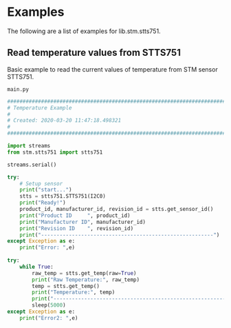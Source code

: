 # Examples

The following are a list of examples for lib.stm.stts751.

## Read temperature values from STTS751


Basic example to read the current values of temperature from STM sensor STTS751.


```main.py```

```python
################################################################################
# Temperature Example
#
# Created: 2020-03-20 11:47:18.498321
#
################################################################################

import streams
from stm.stts751 import stts751

streams.serial()

try:
    # Setup sensor 
    print("start...")
    stts = stts751.STTS751(I2C0)
    print("Ready!")
    product_id, manufacturer_id, revision_id = stts.get_sensor_id()
    print("Product ID     ", product_id)
    print("Manufacturer ID", manufacturer_id)
    print("Revision ID    ", revision_id)
    print("--------------------------------------------------------")
except Exception as e:
    print("Error: ",e)
    
try:
    while True:
        raw_temp = stts.get_temp(raw=True)
        print("Raw Temperature:", raw_temp)
        temp = stts.get_temp()
        print("Temperature:", temp)
        print("--------------------------------------------------------")
        sleep(5000)
except Exception as e:
    print("Error2: ",e)
```

